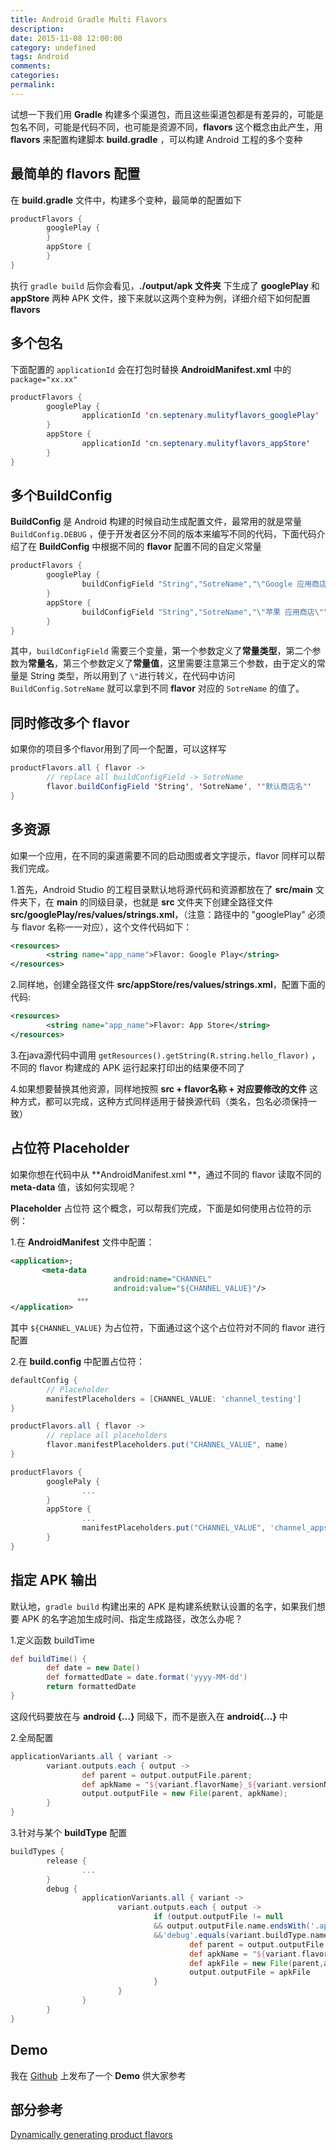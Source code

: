 ```yaml
---
title: Android Gradle Multi Flavors
description:
date: 2015-11-08 12:00:00
category: undefined
tags: Android
comments:
categories:
permalink:
---
```



试想一下我们用 **Gradle** 构建多个渠道包，而且这些渠道包都是有差异的，可能是包名不同，可能是代码不同，也可能是资源不同，**flavors**  这个概念由此产生，用  **flavors** 来配置构建脚本 **build.gradle** ，可以构建 Android 工程的多个变种

最简单的 flavors 配置
---

在 **build.gradle** 文件中，构建多个变种，最简单的配置如下

```java
productFlavors {
		googlePlay {
		}
		appStore {
		}
}
```

执行 `gradle build` 后你会看见，**./output/apk 文件夹** 下生成了 **googlePlay** 和 **appStore** 两种 APK 文件，接下来就以这两个变种为例，详细介绍下如何配置 **flavors**

<!--more-->

多个包名
---

下面配置的 `applicationId` 会在打包时替换 **AndroidManifest.xml** 中的 `package="xx.xx"`

```java
productFlavors {
		googlePlay {
				applicationId 'cn.septenary.mulityflavors_googlePlay'
		}
		appStore {
				applicationId 'cn.septenary.mulityflavors_appStore'
		}
}
```


多个BuildConfig
---

**BuildConfig** 是 Android 构建的时候自动生成配置文件，最常用的就是常量 `BuildConfig.DEBUG` ，便于开发者区分不同的版本来编写不同的代码，下面代码介绍了在 **BuildConfig** 中根据不同的 **flavor**  配置不同的自定义常量

```java
productFlavors {
		googlePlay {
				buildConfigField "String","SotreName","\"Google 应用商店\""
		}
		appStore {
				buildConfigField "String","SotreName","\"苹果 应用商店\""
		}
}
```

其中，`buildConfigField` 需要三个变量，第一个参数定义了**常量类型**，第二个参数为**常量名**，第三个参数定义了**常量值**，这里需要注意第三个参数，由于定义的常量是 String 类型，所以用到了 `\"`进行转义，在代码中访问 `BuildConfig.SotreName`  就可以拿到不同 **flavor** 对应的 `SotreName` 的值了。


同时修改多个 flavor
---
如果你的项目多个flavor用到了同一个配置，可以这样写
 
```java
productFlavors.all { flavor ->
		// replace all buildConfigField -> SotreName
		flavor.buildConfigField 'String', 'SotreName', '"默认商店名"'
}
```


多资源
---
如果一个应用，在不同的渠道需要不同的启动图或者文字提示，flavor 同样可以帮我们完成。

1.首先，Android Studio 的工程目录默认地将源代码和资源都放在了 **src/main** 文件夹下，在 **main** 的同级目录，也就是  **src** 文件夹下创建全路径文件 **src/googlePlay/res/values/strings.xml**，（注意：路径中的 "googlePlay" 必须与 flavor 名称一一对应），这个文件代码如下：
   
```xml
<resources>
		<string name="app_name">Flavor: Google Play</string>
</resources>
```


2.同样地，创建全路径文件 **src/appStore/res/values/strings.xml**，配置下面的代码:

```xml
<resources>
		<string name="app_name">Flavor: App Store</string>
</resources>
```    

3.在java源代码中调用 `getResources().getString(R.string.hello_flavor)` ，不同的 flavor 构建成的 APK 运行起来打印出的结果便不同了


4.如果想要替换其他资源，同样地按照 **src + flavor名称 + 对应要修改的文件** 这种方式，都可以完成，这种方式同样适用于替换源代码（类名，包名必须保持一致）

占位符 Placeholder
---

如果你想在代码中从 **AndroidManifest.xml **，通过不同的 flavor 读取不同的 **meta-data** 值，该如何实现呢？


**Placeholder** 占位符 这个概念，可以帮我们完成，下面是如何使用占位符的示例：

1.在 **AndroidManifest** 文件中配置：
 
 ```xml
<application>;
		<meta-data
						android:name="CHANNEL"
						android:value="${CHANNEL_VALUE}"/>
				。。。
</application>
```

其中 `${CHANNEL_VALUE}` 为占位符，下面通过这个这个占位符对不同的 flavor 进行配置

2.在 **build.config** 中配置占位符：

```groovy
defaultConfig {
		// Placeholder
		manifestPlaceholders = [CHANNEL_VALUE: 'channel_testing']
}

productFlavors.all { flavor ->
		// replace all placeholders
		flavor.manifestPlaceholders.put("CHANNEL_VALUE", name)
}

productFlavors {
		googlePaly {
				...
		}
		appStore {
				...
				manifestPlaceholders.put("CHANNEL_VALUE", 'channel_appstore')
		}
}
```

指定 APK 输出
---

默认地，`gradle build` 构建出来的 APK 是构建系统默认设置的名字，如果我们想要 APK 的名字追加生成时间、指定生成路径，改怎么办呢？



1.定义函数 buildTime
   
```groovy
def buildTime() {
		def date = new Date()
		def formattedDate = date.format('yyyy-MM-dd')
		return formattedDate
}
```

这段代码要放在与 **android {...}** 同级下，而不是嵌入在 **android{...}** 中


2.全局配置

```groovy
applicationVariants.all { variant ->
		variant.outputs.each { output ->
				def parent = output.outputFile.parent;
				def apkName = "${variant.flavorName}_${variant.versionName}_${buildTime()}.apk"
				output.outputFile = new File(parent, apkName);
		}
}
```


3.针对与某个 **buildType** 配置
 
```groovy
buildTypes {
		release {
				...
		}
		debug {
				applicationVariants.all { variant ->
						variant.outputs.each { output ->
								if (output.outputFile != null 
								&& output.outputFile.name.endsWith('.apk') 
								&&'debug'.equals(variant.buildType.name){
										def parent = output.outputFile.getParent();
										def apkName = "${variant.flavorName}_${variant.versionName}_${buildTime()}.apk"
										def apkFile = new File(parent,apkName)
										output.outputFile = apkFile
								}
						}
				}
		}
}
```
    
Demo
---
我在 [Github](https://github.com/Ryfthink/Android-Gradle-Mulity-Flavor) 上发布了一个 **Demo** 供大家参考


部分参考
---
[Dynamically generating product flavors](http://stackoverflow.com/questions/20976946/dynamically-generating-product-flavors)